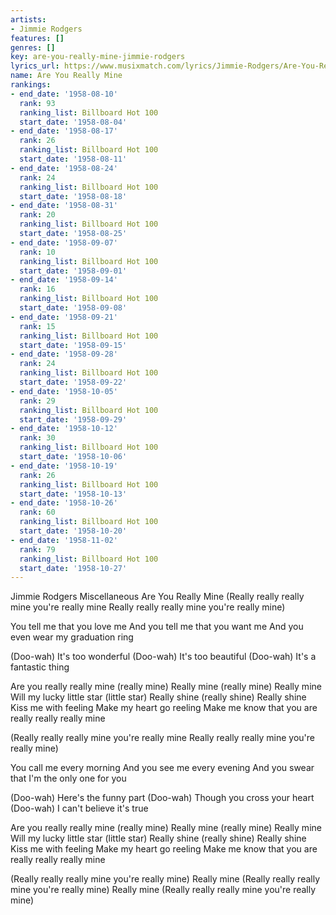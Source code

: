 ```yaml
---
artists:
- Jimmie Rodgers
features: []
genres: []
key: are-you-really-mine-jimmie-rodgers
lyrics_url: https://www.musixmatch.com/lyrics/Jimmie-Rodgers/Are-You-Really-Mine
name: Are You Really Mine
rankings:
- end_date: '1958-08-10'
  rank: 93
  ranking_list: Billboard Hot 100
  start_date: '1958-08-04'
- end_date: '1958-08-17'
  rank: 26
  ranking_list: Billboard Hot 100
  start_date: '1958-08-11'
- end_date: '1958-08-24'
  rank: 24
  ranking_list: Billboard Hot 100
  start_date: '1958-08-18'
- end_date: '1958-08-31'
  rank: 20
  ranking_list: Billboard Hot 100
  start_date: '1958-08-25'
- end_date: '1958-09-07'
  rank: 10
  ranking_list: Billboard Hot 100
  start_date: '1958-09-01'
- end_date: '1958-09-14'
  rank: 16
  ranking_list: Billboard Hot 100
  start_date: '1958-09-08'
- end_date: '1958-09-21'
  rank: 15
  ranking_list: Billboard Hot 100
  start_date: '1958-09-15'
- end_date: '1958-09-28'
  rank: 24
  ranking_list: Billboard Hot 100
  start_date: '1958-09-22'
- end_date: '1958-10-05'
  rank: 29
  ranking_list: Billboard Hot 100
  start_date: '1958-09-29'
- end_date: '1958-10-12'
  rank: 30
  ranking_list: Billboard Hot 100
  start_date: '1958-10-06'
- end_date: '1958-10-19'
  rank: 26
  ranking_list: Billboard Hot 100
  start_date: '1958-10-13'
- end_date: '1958-10-26'
  rank: 60
  ranking_list: Billboard Hot 100
  start_date: '1958-10-20'
- end_date: '1958-11-02'
  rank: 79
  ranking_list: Billboard Hot 100
  start_date: '1958-10-27'
---
```

Jimmie Rodgers
Miscellaneous
Are You Really Mine
(Really really really mine you're really mine
Really really really mine you're really mine)

You tell me that you love me
And you tell me that you want me
And you even wear my graduation ring

(Doo-wah) It's too wonderful
(Doo-wah) It's too beautiful
(Doo-wah) It's a fantastic thing

Are you really really mine (really mine)
Really mine (really mine)
Really mine
Will my lucky little star (little star)
Really shine (really shine)
Really shine
Kiss me with feeling
Make my heart go reeling
Make me know that you are really really really mine

(Really really really mine you're really mine
Really really really mine you're really mine)

You call me every morning
And you see me every evening
And you swear that I'm the only one for you

(Doo-wah) Here's the funny part
(Doo-wah) Though you cross your heart
(Doo-wah) I can't believe it's true

Are you really really mine (really mine)
Really mine (really mine)
Really mine
Will my lucky little star (little star)
Really shine (really shine)
Really shine
Kiss me with feeling
Make my heart go reeling
Make me know that you are really really really mine

(Really really really mine you're really mine)
Really mine
(Really really really mine you're really mine)
Really mine
(Really really really mine you're really mine)
